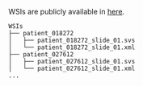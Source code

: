 WSIs are publicly available in [here](https://doi.org/10.5281/zenodo.5971763).

```console
WSIs
├── patient_018272
│   ├── patient_018272_slide_01.svs
│   └── patient_018272_slide_01.xml
├── patient_027612
│   ├── patient_027612_slide_01.svs
│   └── patient_027612_slide_01.xml
...
```


